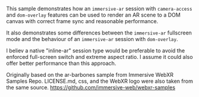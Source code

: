 This sample demonstrates how an `immersive-ar` session with `camera-access`
and `dom-overlay` features can be used to render an AR scene to a DOM canvas
with correct frame sync and reasonable performance.

It also demonstrates some differences between the `immersive-ar` fullscreen
mode and the behaviour of an `immersive-ar` session with `dom-overlay`.

I believ a native "inline-ar" session type would be preferable to avoid the
enforced full-screen switch and extreme aspect ratio. I assume it could also
offer better performance than this approach.

Originally based on the ar-barbones sample from Immersive WebXR Samples Repo.
LICENSE.md, css, and the WebXR logo were also taken from the same source.
https://github.com/immersive-web/webxr-samples
